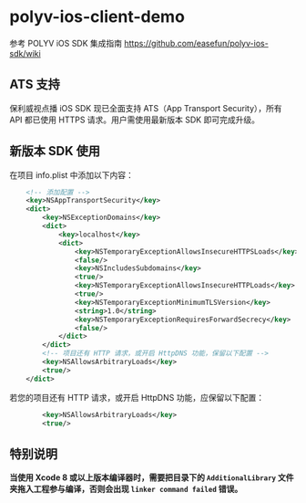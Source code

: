 polyv-ios-client-demo
=====================
参考 POLYV iOS SDK 集成指南 https://github.com/easefun/polyv-ios-sdk/wiki

## ATS 支持

保利威视点播 iOS SDK 现已全面支持 ATS（App Transport Security），所有 API 都已使用 HTTPS 请求。用户需使用最新版本 SDK 即可完成升级。

## 新版本 SDK 使用

在项目 info.plist 中添加以下内容：

```xml
	<!-- 添加配置 -->
	<key>NSAppTransportSecurity</key>
	<dict>
		<key>NSExceptionDomains</key>
		<dict>
			<key>localhost</key>
			<dict>
				<key>NSTemporaryExceptionAllowsInsecureHTTPSLoads</key>
				<false/>
				<key>NSIncludesSubdomains</key>
				<true/>
				<key>NSTemporaryExceptionAllowsInsecureHTTPLoads</key>
				<true/>
				<key>NSTemporaryExceptionMinimumTLSVersion</key>
				<string>1.0</string>
				<key>NSTemporaryExceptionRequiresForwardSecrecy</key>
				<false/>
			</dict>
		</dict>
		<!-- 项目还有 HTTP 请求，或开启 HttpDNS 功能，保留以下配置 -->
		<key>NSAllowsArbitraryLoads</key>
		<true/>
	</dict>
```

若您的项目还有 HTTP 请求，或开启 HttpDNS 功能，应保留以下配置：

```xml
		<key>NSAllowsArbitraryLoads</key>
		<true/>
```

## 特别说明

__当使用 Xcode 8 或以上版本编译器时，需要把目录下的 `AdditionalLibrary` 文件夹拖入工程参与编译，否则会出现 `linker command failed` 错误。__